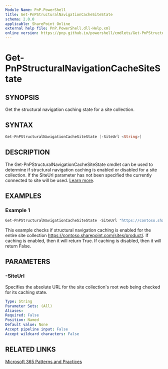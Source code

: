 ```yaml
---
Module Name: PnP.PowerShell
title: Get-PnPStructuralNavigationCacheSiteState
schema: 2.0.0
applicable: SharePoint Online
external help file: PnP.PowerShell.dll-Help.xml
online version: https://pnp.github.io/powershell/cmdlets/Get-PnPStructuralNavigationCacheSiteState.html
---
```

 
# Get-PnPStructuralNavigationCacheSiteState

## SYNOPSIS
Get the structural navigation caching state for a site collection.

## SYNTAX

```powershell
Get-PnPStructuralNavigationCacheSiteState [-SiteUrl <String>]
```

## DESCRIPTION
The Get-PnPStructuralNavigationCacheSiteState cmdlet can be used to determine if structural navigation caching is enabled or disabled for a site collection. If the SiteUrl parameter has not been specified the currently connected to site will be used. [Learn more](https://support.office.com/article/structural-navigation-and-performance-f163053f-8eca-4b9c-b973-36b395093b43). 

## EXAMPLES

### Example 1
```powershell
Get-PnPStructuralNavigationCacheSiteState -SiteUrl "https://contoso.sharepoint.com/sites/product/" 
```

This example checks if structural navigation caching is enabled for the entire site collection https://contoso.sharepoint.com/sites/product/. If caching is enabled, then it will return True. If caching is disabled, then it will return False. 

## PARAMETERS

### -SiteUrl
Specifies the absolute URL for the site collection's root web being checked for its caching state. 

```yaml
Type: String
Parameter Sets: (All)
Aliases:
Required: False
Position: Named
Default value: None
Accept pipeline input: False
Accept wildcard characters: False
```

## RELATED LINKS

[Microsoft 365 Patterns and Practices](https://aka.ms/m365pnp)

